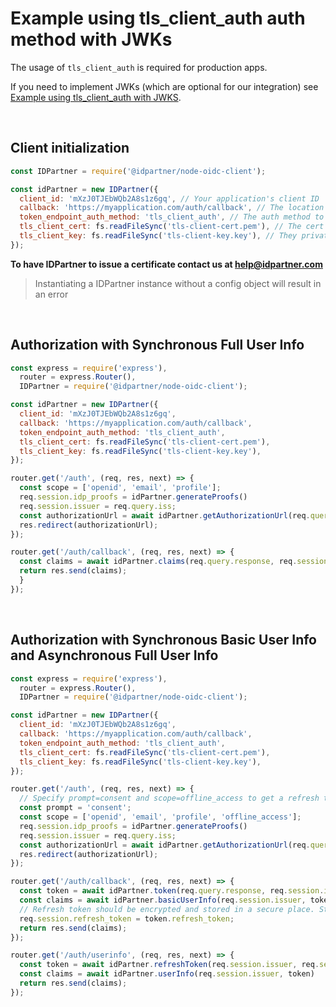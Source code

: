 # Example using tls_client_auth auth method with JWKs

The usage of `tls_client_auth` is required for production apps. 

If you need to implement JWKs (which are optional for our integration) see [Example using tls_client_auth with JWKS](./example_tls_client_auth_with_jwks.md).

<br>

## Client initialization

```javascript
const IDPartner = require('@idpartner/node-oidc-client');

const idPartner = new IDPartner({
  client_id: 'mXzJ0TJEbWQb2A8s1z6gq', // Your application's client ID
  callback: 'https://myapplication.com/auth/callback', // The location you want the app to return to on success
  token_endpoint_auth_method: 'tls_client_auth', // The auth method to use
  tls_client_cert: fs.readFileSync('tls-client-cert.pem'), // The cert issued by IDPartner
  tls_client_key: fs.readFileSync('tls-client-key.key'), // They private key owned by you
});
```

**To have IDPartner to issue a certificate contact us at help@idpartner.com**

> Instantiating a IDPartner instance without a config object will result in an error

<br>

## Authorization with Synchronous Full User Info

```javascript
const express = require('express'),
  router = express.Router(),
  IDPartner = require('@idpartner/node-oidc-client');

const idPartner = new IDPartner({
  client_id: 'mXzJ0TJEbWQb2A8s1z6gq',
  callback: 'https://myapplication.com/auth/callback',
  token_endpoint_auth_method: 'tls_client_auth',
  tls_client_cert: fs.readFileSync('tls-client-cert.pem'),
  tls_client_key: fs.readFileSync('tls-client-key.key'), 
});

router.get('/auth', (req, res, next) => {
  const scope = ['openid', 'email', 'profile'];
  req.session.idp_proofs = idPartner.generateProofs()
  req.session.issuer = req.query.iss;
  const authorizationUrl = await idPartner.getAuthorizationUrl(req.query, req.session.idp_proofs, scope);
  res.redirect(authorizationUrl);
});

router.get('/auth/callback', (req, res, next) => {
  const claims = await idPartner.claims(req.query.response, req.session.issuer, req.session.idp_proofs);
  return res.send(claims);
  }
});
```

<br>

## Authorization with Synchronous Basic User Info and Asynchronous Full User Info

```javascript
const express = require('express'),
  router = express.Router(),
  IDPartner = require('@idpartner/node-oidc-client');

const idPartner = new IDPartner({
  client_id: 'mXzJ0TJEbWQb2A8s1z6gq',
  callback: 'https://myapplication.com/auth/callback',
  token_endpoint_auth_method: 'tls_client_auth',
  tls_client_cert: fs.readFileSync('tls-client-cert.pem'),
  tls_client_key: fs.readFileSync('tls-client-key.key'), 
});

router.get('/auth', (req, res, next) => {
  // Specify prompt=consent and scope=offline_access to get a refresh token that can be used to fetch full user info later on.
  const prompt = 'consent';
  const scope = ['openid', 'email', 'profile', 'offline_access'];
  req.session.idp_proofs = idPartner.generateProofs()
  req.session.issuer = req.query.iss;
  const authorizationUrl = await idPartner.getAuthorizationUrl(req.query, req.session.idp_proofs, scope, prompt);
  res.redirect(authorizationUrl);
});

router.get('/auth/callback', (req, res, next) => {
  const token = await idPartner.token(req.query.response, req.session.issuer, req.session.idp_proofs);
  const claims = await idPartner.basicUserInfo(req.session.issuer, token)
  // Refresh token should be encrypted and stored in a secure place. Storing it in session just for demonstration purposes.
  req.session.refresh_token = token.refresh_token;
  return res.send(claims);
});

router.get('/auth/userinfo', (req, res, next) => {
  const token = await idPartner.refreshToken(req.session.issuer, req.session.refresh_token);
  const claims = await idPartner.userInfo(req.session.issuer, token)
  return res.send(claims);
});
```